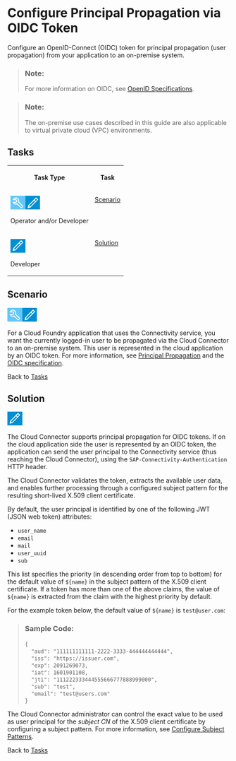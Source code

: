 <!-- loio000232bddce348ecb068fcbf9d13717d -->

# Configure Principal Propagation via OIDC Token

Configure an OpenID-Connect \(OIDC\) token for principal propagation \(user propagation\) from your application to an on-premise system.

> ### Note:  
> For more information on OIDC, see [OpenID Specifications](https://openid.net/developers/specs/).

> ### Note:  
> The on-premise use cases described in this guide are also applicable to virtual private cloud \(VPC\) environments.



<a name="loio000232bddce348ecb068fcbf9d13717d__tasks_pp_cs"/>

## Tasks


<table>
<tr>
<th valign="top">

Task Type

</th>
<th valign="top">

Task

</th>
</tr>
<tr>
<td valign="top">

![](images/CS_TASK_Admin_Dev_7c2c6d8.png)

Operator and/or Developer

</td>
<td valign="top">

[Scenario](configure-principal-propagation-via-oidc-token-000232b.md#loio000232bddce348ecb068fcbf9d13717d__scenario) 

</td>
</tr>
<tr>
<td valign="top">

![](images/CS_TASK_Dev_a4c82d5.png)

Developer

</td>
<td valign="top">

[Solution](configure-principal-propagation-via-oidc-token-000232b.md#loio000232bddce348ecb068fcbf9d13717d__solutions) 

</td>
</tr>
</table>



<a name="loio000232bddce348ecb068fcbf9d13717d__scenario"/>

## Scenario

![](images/CS_TASK_Admin_Dev_7c2c6d8.png)

For a Cloud Foundry application that uses the Connectivity service, you want the currently logged-in user to be propagated via the Cloud Connector to an on-premise system. This user is represented in the cloud application by an OIDC token. For more information, see [Principal Propagation](principal-propagation-e2cbb48.md) and the [OIDC specification](https://openid.net/connect/).

Back to [Tasks](configure-principal-propagation-via-oidc-token-000232b.md#loio000232bddce348ecb068fcbf9d13717d__tasks_pp_cs) 



<a name="loio000232bddce348ecb068fcbf9d13717d__solutions"/>

## Solution

![](images/CS_TASK_Dev_a4c82d5.png)

The Cloud Connector supports principal propagation for OIDC tokens. If on the cloud application side the user is represented by an OIDC token, the application can send the user principal to the Connectivity service \(thus reaching the Cloud Connector\), using the `SAP-Connectivity-Authentication` HTTP header.

The Cloud Connector validates the token, extracts the available user data, and enables further processing through a configured subject pattern for the resulting short-lived X.509 client certificate.

By default, the user principal is identified by one of the following JWT \(JSON web token\) attributes:

-   `user_name`
-   `email`
-   `mail`
-   `user_uuid`
-   `sub`

This list specifies the priority \(in descending order from top to bottom\) for the default value of `${name}` in the subject pattern of the X.509 client certificate. If a token has more than one of the above claims, the value of `${name}` is extracted from the claim with the highest priority by default.

For the example token below, the default value of `${name}` is `test@user.com`:

> ### Sample Code:  
> ```
> {
>   "aud": "111111111111-2222-3333-444444444444",
>   "iss": "https://issuer.com",
>   "exp": 2091269073,
>   "iat": 1601901108,
>   "jti": "111222333444555666777888999000",
>   "sub": "test",
>   "email": "test@users.com"
> }
> ```

The Cloud Connector administrator can control the exact value to be used as user principal for the *subject CN* of the X.509 client certificate by configuring a subject pattern. For more information, see [Configure Subject Patterns](configure-subject-patterns-58803a2.md).

Back to [Tasks](configure-principal-propagation-via-oidc-token-000232b.md#loio000232bddce348ecb068fcbf9d13717d__tasks_pp_cs) 

